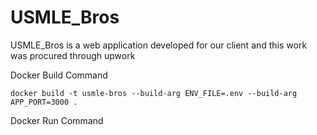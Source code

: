 # USMLE_Bros
USMLE_Bros is a web application developed for our client and this work was procured through upwork

Docker Build Command
```
docker build -t usmle-bros --build-arg ENV_FILE=.env --build-arg APP_PORT=3000 .
```

Docker Run Command
```

```
